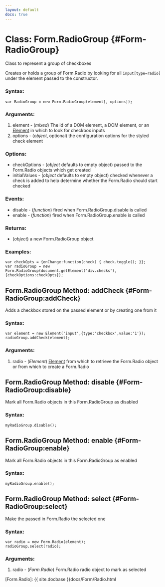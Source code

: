 ```yaml
---
layout: default
docs: true
---
```

Class: Form.RadioGroup {#Form-RadioGroup}
=================

Class to represent a group of checkboxes

Creates or holds a group of Form.Radio by looking for all `input[type=radio]` under the element passed to the constructor.

### Syntax:

    var RadioGroup = new Form.RadioGroup(element[, options]);

### Arguments:

1. element - (*mixed*) The id of a DOM element, a DOM element, or an [Element][Element] in which to look for checkbox inputs
1. options - (*object*, optional) the configuration options for the styled check element

### Options:

* checkOptions - (*object* defaults to empty object) passed to the Form.Radio objects which get created
* initialValues - (*object* defaults to empty object) checked whenever a check is added to help determine whether the Form.Radio should start checked

### Events:

* disable - (*function*) fired when Form.RadioGroup.disable is called
* enable - (*function*) fired when Form.RadioGroup.enable is called

### Returns:

* (*object*) a new Form.RadioGroup object

### Examples:

    var checkOpts = {onChange:function(check) { check.toggle(); }};
    var radioGroup = new Form.RadioGroup(document.getElement('div.checks'),{checkOptions:checkOpts});



Form.RadioGroup Method: addCheck {#Form-RadioGroup:addCheck}
--------------------------------

Adds a checkbox stored on the passed element or by creating one from it

### Syntax:

    var element = new Element('input',{type:'checkbox',value:'1'});
    radioGroup.addCheck(element);

### Arguments:

1. radio - (*Element*) [Element][Element] from which to retrieve the Form.Radio object or from which to create a Form.Radio



Form.RadioGroup Method: disable {#Form-RadioGroup:disable}
-------------------------------

Mark all Form.Radio objects in this Form.RadioGroup as disabled

### Syntax:

    myRadioGroup.disable();



Form.RadioGroup Method: enable {#Form-RadioGroup:enable}
--------------------------------

Mark all Form.Radio objects in this Form.RadioGroup as enabled

### Syntax:

    myRadioGroup.enable();



Form.RadioGroup Method: select {#Form-RadioGroup:select}
------------------------------

Make the passed in Form.Radio the selected one

### Syntax:

    var radio = new Form.Radio(element);
    radioGroup.select(radio);

### Arguments:

1. radio - (*Form.Radio*) Form.Radio radio object to mark as selected



[Element]: http://mootools.net/docs/core/Element/Element
[Form.Radio]: {{ site.docbase }}docs/Form/Radio.html
